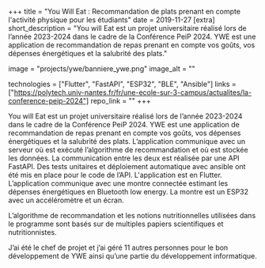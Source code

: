 +++
title = "You Will Eat : Recommandation de plats prenant en compte l'activité physique pour les étudiants"
date = 2019-11-27
[extra]
short_description = "You will Eat est un projet universitaire réalisé lors de l’année 2023-2024 dans le cadre de la Conférence PeiP 2024. YWE est une application de recommandation de repas prenant en compte vos goûts, vos dépenses énergétiques et la salubrité des plats."

image = "projects/ywe/banniere_ywe.png"
image_alt = ""

technologies = ["Flutter", "FastAPI", "ESP32", "BLE", "Ansible"]
links = ["https://polytech.univ-nantes.fr/fr/une-ecole-sur-3-campus/actualites/la-conference-peip-2024"]
repo_link = ""
+++

You will Eat est un projet universitaire réalisé lors de l’année 2023-2024 dans le cadre de la Conférence PeiP 2024. YWE est une application de recommandation de repas prenant en compte vos goûts, vos dépenses énergétiques et la salubrité des plats. L’application communique avec un serveur où est exécuté l’algorithme de recommandation et où est stockée les données. La communication entre les deux est réalisée par une API FastAPI. Des tests unitaires et déploiement automatique avec ansible ont été mis en place pour le code de l’API. L'application est en Flutter. L’application communique avec une montre connectée estimant les dépenses énergétiques en Bluetooth low energy. La montre est un ESP32 avec un accéléromètre et un écran.

L’algorithme de recommandation et les notions nutritionnelles utilisées dans le programme sont basés sur de multiples papiers scientifiques et nutritionnistes.

J’ai été le chef de projet et j’ai géré 11 autres personnes pour le bon développement de YWE ainsi qu’une partie du développement informatique.